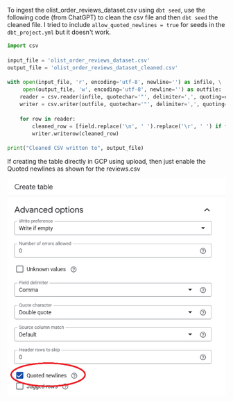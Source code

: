 To ingest the olist_order_reviews_dataset.csv using `dbt seed`, use the following code (from ChatGPT) to clean the csv file and then `dbt seed` the cleaned file. I tried to include `allow_quoted_newlines = true` for seeds in the `dbt_project.yml` but it doesn't work.

```python
import csv

input_file = 'olist_order_reviews_dataset.csv'
output_file = 'olist_order_reviews_dataset_cleaned.csv'

with open(input_file, 'r', encoding='utf-8', newline='') as infile, \
     open(output_file, 'w', encoding='utf-8', newline='') as outfile:
    reader = csv.reader(infile, quotechar='"', delimiter=',', quoting=csv.QUOTE_ALL, skipinitialspace=True)
    writer = csv.writer(outfile, quotechar='"', delimiter=',', quoting=csv.QUOTE_ALL)
    
    for row in reader:
        cleaned_row = [field.replace('\n', ' ').replace('\r', ' ') if field else '' for field in row]
        writer.writerow(cleaned_row)

print("Cleaned CSV written to", output_file)
```

If creating the table directly in GCP using upload, then just enable the Quoted newlines as shown for the reviews.csv

![image](gcp_quoted_newlines.png)
